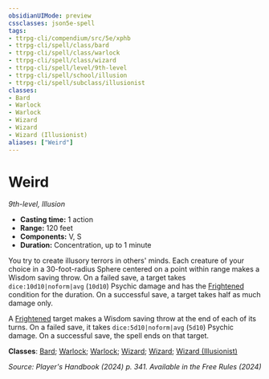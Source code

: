 ```yaml
---
obsidianUIMode: preview
cssclasses: json5e-spell
tags:
- ttrpg-cli/compendium/src/5e/xphb
- ttrpg-cli/spell/class/bard
- ttrpg-cli/spell/class/warlock
- ttrpg-cli/spell/class/wizard
- ttrpg-cli/spell/level/9th-level
- ttrpg-cli/spell/school/illusion
- ttrpg-cli/spell/subclass/illusionist
classes:
- Bard
- Warlock
- Warlock
- Wizard
- Wizard
- Wizard (Illusionist)
aliases: ["Weird"]
---
```

# Weird
*9th-level, Illusion*  

- **Casting time:** 1 action
- **Range:** 120 feet
- **Components:** V, S
- **Duration:** Concentration, up to 1 minute

You try to create illusory terrors in others' minds. Each creature of your choice in a 30-foot-radius Sphere centered on a point within range makes a Wisdom saving throw. On a failed save, a target takes `dice:10d10|noform|avg` (`10d10`) Psychic damage and has the [Frightened](3-Compendium/rules/conditions.md#Frightened) condition for the duration. On a successful save, a target takes half as much damage only.

A [Frightened](3-Compendium/rules/conditions.md#Frightened) target makes a Wisdom saving throw at the end of each of its turns. On a failed save, it takes `dice:5d10|noform|avg` (`5d10`) Psychic damage. On a successful save, the spell ends on that target.

**Classes**: [Bard](list-spells-classes-bard); [Warlock](list-spells-classes-warlock); [Warlock](list-spells-classes-warlock); [Wizard](list-spells-classes-wizard); [Wizard](list-spells-classes-wizard); [Wizard (Illusionist)](list-spells-classes-wizard-xphb-illusionist-xphb)

*Source: Player's Handbook (2024) p. 341. Available in the Free Rules (2024)*